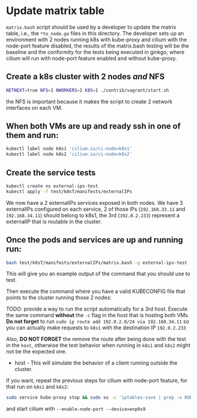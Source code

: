 # Update matrix table

`matrix.bash` script should be used by a developer to update the matrix table,
i.e., the `*to_node.go` files in this directory. The developer sets up an
environment with 2 nodes running k8s with kube-proxy and cilium with the
node-port feature disabled, the results of the matrix.bash testing will be the
baseline and the conformity for the tests being executed in ginkgo, where cilium
will run with node-port feature enabled and without kube-proxy.

## Create a k8s cluster with 2 nodes *and* NFS

```bash
NETNEXT=true NFS=1 NWORKERS=1 K8S=1 ./contrib/vagrant/start.sh
```

the NFS is important because it makes the script to create 2 network interfaces on each VM.

## When both VMs are up and ready ssh in one of them and run:
```bash
kubectl label node k8s1 'cilium.io/ci-node=k8s1'
kubectl label node k8s2 'cilium.io/ci-node=k8s2'
```

## Create the service tests

```bash
kubectl create ns external-ips-test
kubectl apply -f test/k8sT/manifests/externalIPs
```

We now have a 2 externalIPs services exposed in both nodes. We have 3 externalIPs
configured on each service, 2 of those IPs (`192.168.33.11` and `192.168.34.11`)
should belong to k8s1, the 3rd (`192.0.2.233`) represent a externalIP that is
routable in the cluster.

## Once the pods and services are up and running run:

```bash
bash test/k8sT/manifests/externalIPs/matrix.bash -g external-ips-test
```

This will give you an example output of the command that you should use to test.

Then execute the command where you have a valid KUBECONFIG file that points
to the cluster running those 2 nodes:

TODO: provide a way to run the script automatically for a 3rd host.
Execute the same command **without** the `-c` flag in the host that is hosting
both VMs. **Do not forget** to run `sudo ip route add 192.0.2.0/24 via 192.168.34.11` so
you can actually make requests to `k8s1` with the destination IP `192.0.2.233`

Also, **DO NOT FORGET** the remove the route after being done with the test in
the `host`, otherwise the test behavior when running in `k8s1` and `k8s2` might
not be the expected one.

* host - This will simulate the behavior of a client running outside the cluster.

If you want, repeat the previous steps for cilium with node-port feature, for
that run on `k8s1` and `k8s2`:

```bash
sudo service kube-proxy stop && sudo su -c 'iptables-save | grep -v KUBE | iptables-restore'
```

and start cilium with `--enable-node-port --device=enp0s9`
